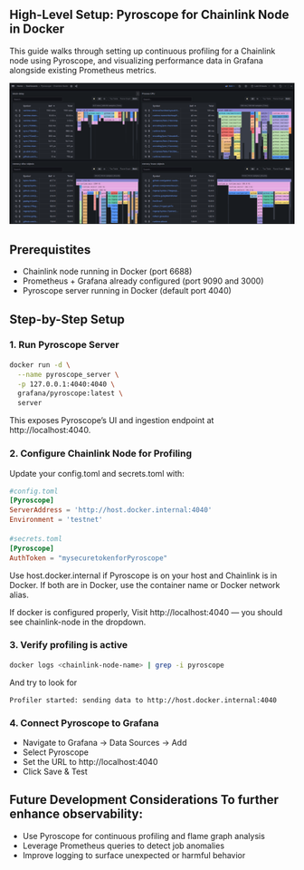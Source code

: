 ## High-Level Setup: Pyroscope for Chainlink Node in Docker
This guide walks through setting up continuous profiling for a Chainlink node using Pyroscope, and visualizing performance data in Grafana alongside existing Prometheus metrics.

![Alt text](../media/Pyroscope-Node-Monitoring-Dashboard.png)

## Prerequistites
- Chainlink node running in Docker (port 6688)
- Prometheus + Grafana already configured (port 9090 and 3000)
- Pyroscope server running in Docker (default port 4040) 

## Step-by-Step Setup
### 1. Run Pyroscope Server
```bash
docker run -d \
  --name pyroscope_server \
  -p 127.0.0.1:4040:4040 \
  grafana/pyroscope:latest \
  server
```
This exposes Pyroscope’s UI and ingestion endpoint at http://localhost:4040.


### 2. Configure Chainlink Node for Profiling
Update your config.toml and secrets.toml with:
```toml
#config.toml
[Pyroscope]
ServerAddress = 'http://host.docker.internal:4040'
Environment = 'testnet'

#secrets.toml
[Pyroscope]
AuthToken = "mysecuretokenforPyroscope"
```
Use host.docker.internal if Pyroscope is on your host and Chainlink is in Docker. If both are in Docker, use the container name or Docker network alias.


If docker is configured properly, Visit http://localhost:4040 — you should see chainlink-node in the dropdown.

### 3. Verify profiling is active
```bash
docker logs <chainlink-node-name> | grep -i pyroscope
```
And try to look for 

```
Profiler started: sending data to http://host.docker.internal:4040
```


### 4. Connect Pyroscope to Grafana
- Navigate to Grafana → Data Sources → Add
- Select Pyroscope
- Set the URL to http://localhost:4040
- Click Save & Test

## Future Development Considerations To further enhance observability:
- Use Pyroscope for continuous profiling and flame graph analysis
- Leverage Prometheus queries to detect job anomalies
- Improve logging to surface unexpected or harmful behavior
